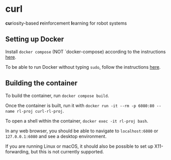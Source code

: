 # curl
**cu**riosity-based **r**einforcement **l**earning for robot systems

## Setting up Docker
Install `docker compose` (NOT `docker-compose) according to the instructions [here](https://docs.docker.com/compose/install/).

To be able to run Docker without typing `sudo`, follow the instructions [here](https://docs.docker.com/engine/install/linux-postinstall/).

## Building the container

To build the container, run `docker compose build`.

Once the container is built, run it with `docker run -it --rm -p 6080:80 --name rl-proj curl-rl-proj`.

To open a shell within the container, `docker exec -it rl-proj bash`.

In any web browser, you should be able to navigate to `localhost:6080` or `127.0.0.1:6080` and see a desktop environment.

If you are running Linux or macOS, it should also be possible to set up X11-forwarding, but this is not currently supported.
